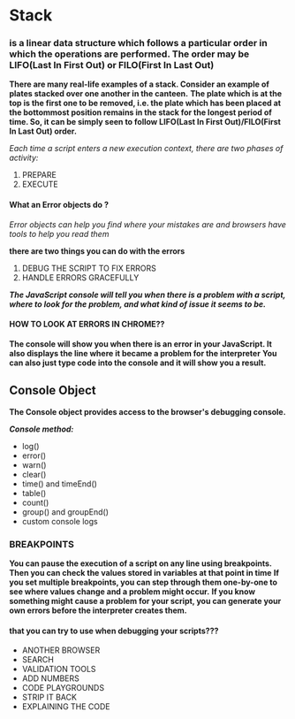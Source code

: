 # Stack

### is a linear data structure which follows a particular order in which the operations are performed. The order may be LIFO(Last In First Out) or FILO(First In Last Out)

**There are many real-life examples of a stack. Consider an example of plates stacked over one another in the canteen.** **The plate which is at the top is the first one to be removed, i.e. the plate which has been placed at the bottommost position remains in the stack for the longest period of time. So, it can be simply seen to follow LIFO(Last In First Out)/FILO(First In Last Out) order.**

_Each time a script enters a new execution context, there are two phases of activity:_

1. PREPARE
2. EXECUTE

#### What an Error objects do ?

_Error objects can help you find where your mistakes are and browsers have tools to help you read them_

**there are two things you can do with the errors**

1. DEBUG THE SCRIPT TO FIX ERRORS
2. HANDLE ERRORS GRACEFULLY

**_The JavaScript console will tell you when there is a problem with a script, where to look for the problem, and what kind of issue it seems to be._**

#### HOW TO LOOK AT ERRORS IN CHROME??

**The console will show you when there is an error in your JavaScript. It also displays the line where it became a problem for the interpreter**
**You can also just type code into the console and it will show you a result.**

## Console Object

**The Console object provides access to the browser's debugging console.**

**_Console method:_**

- log()
- error()
- warn()
- clear()
- time() and timeEnd()
- table()
- count()
- group() and groupEnd()
- custom console logs

### BREAKPOINTS

**You can pause the execution of a script on any line using breakpoints. Then you can check the values stored in variables at that point in time**
**If you set multiple breakpoints, you can step through them one-by-one to see where values change and a problem might occur.**
**If you know something might cause a problem for your script, you can generate your own errors before the interpreter creates them.**

#### that you can try to use when debugging your scripts???

- ANOTHER BROWSER
- SEARCH
- VALIDATION TOOLS
- ADD NUMBERS
- CODE PLAYGROUNDS
- STRIP IT BACK
- EXPLAINING THE CODE
